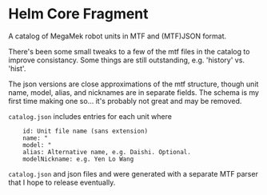 # Helm Core Fragment

A catalog of MegaMek robot units in MTF and (MTF)JSON format.

There's been some small tweaks to a few of the mtf files in the catalog to improve consistancy. Some things are still outstanding, e.g. 'history' vs. 'hist'.

The json versions are close approximations of the mtf structure, though unit name, model, alias, and nicknames are in separate fields. The schema is my first time making one so... it's probably not great and may be removed. 


`catalog.json` includes entries for each unit where
```
	id: Unit file name (sans extension)
	name: "
	model: "
	alias: Alternative name, e.g. Daishi. Optional.
	modelNickname: e.g. Yen Lo Wang
```

`catalog.json` and json files and were generated with a separate MTF parser that I hope to release eventually. 
